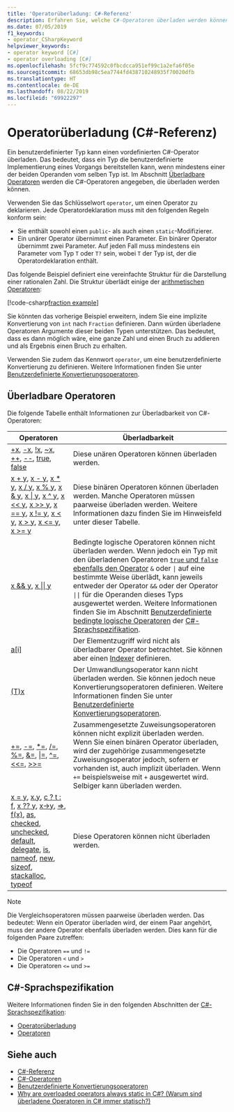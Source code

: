 ```yaml
---
title: 'Operatorüberladung: C#-Referenz'
description: Erfahren Sie, welche C#-Operatoren überladen werden können und wie Sie dabei vorgehen sollten.
ms.date: 07/05/2019
f1_keywords:
- operator_CSharpKeyword
helpviewer_keywords:
- operator keyword [C#]
- operator overloading [C#]
ms.openlocfilehash: 5fcf9c774592c0fbcdcca951ef99c1a2efa6f05e
ms.sourcegitcommit: 68653db98c5ea7744fd438710248935f70020dfb
ms.translationtype: HT
ms.contentlocale: de-DE
ms.lasthandoff: 08/22/2019
ms.locfileid: "69922297"
---
```

# <a name="operator-overloading-c-reference"></a>Operatorüberladung (C#-Referenz)

Ein benutzerdefinierter Typ kann einen vordefinierten C#-Operator überladen. Das bedeutet, dass ein Typ die benutzerdefinierte Implementierung eines Vorgangs bereitstellen kann, wenn mindestens einer der beiden Operanden vom selben Typ ist. Im Abschnitt [Überladbare Operatoren](#overloadable-operators) werden die C#-Operatoren angegeben, die überladen werden können.

Verwenden Sie das Schlüsselwort `operator`, um einen Operator zu deklarieren. Jede Operatordeklaration muss mit den folgenden Regeln konform sein:

- Sie enthält sowohl einen `public`- als auch einen `static`-Modifizierer.
- Ein unärer Operator übernimmt einen Parameter. Ein binärer Operator übernimmt zwei Parameter. Auf jeden Fall muss mindestens ein Parameter vom Typ `T` oder `T?` sein, wobei `T` der Typ ist, der die Operatordeklaration enthält.

Das folgende Beispiel definiert eine vereinfachte Struktur für die Darstellung einer rationalen Zahl. Die Struktur überlädt einige der [arithmetischen Operatoren](arithmetic-operators.md):

[!code-csharp[fraction example](~/samples/csharp/language-reference/operators/OperatorOverloading.cs)]

Sie könnten das vorherige Beispiel erweitern, indem Sie eine implizite Konvertierung von `int` nach `Fraction` definieren. Dann würden überladene Operatoren Argumente dieser beiden Typen unterstützen. Das bedeutet, dass es dann möglich wäre, eine ganze Zahl und einen Bruch zu addieren und als Ergebnis einen Bruch zu erhalten.

Verwenden Sie zudem das Kennwort `operator`, um eine benutzerdefinierte Konvertierung zu definieren. Weitere Informationen finden Sie unter [Benutzerdefinierte Konvertierungsoperatoren](user-defined-conversion-operators.md).

## <a name="overloadable-operators"></a>Überladbare Operatoren

Die folgende Tabelle enthält Informationen zur Überladbarkeit von C#-Operatoren:

| Operatoren | Überladbarkeit |
| --------- | --------------- |
|[+x](arithmetic-operators.md#unary-plus-and-minus-operators), [-x](arithmetic-operators.md#unary-plus-and-minus-operators), [!x](boolean-logical-operators.md#logical-negation-operator-), [~x](bitwise-and-shift-operators.md#bitwise-complement-operator-), [++](arithmetic-operators.md#increment-operator-), [--](arithmetic-operators.md#decrement-operator---), [true](true-false-operators.md), [false](true-false-operators.md)|Diese unären Operatoren können überladen werden.|
|[x + y](addition-operator.md), [x - y](subtraction-operator.md), [x \* y](arithmetic-operators.md#multiplication-operator-), [x / y](arithmetic-operators.md#division-operator-), [x % y](arithmetic-operators.md#remainder-operator-), [x & y](boolean-logical-operators.md#logical-and-operator-), [x &#124; y](boolean-logical-operators.md#logical-or-operator-), [x ^ y](boolean-logical-operators.md#logical-exclusive-or-operator-), [x \<\< y](bitwise-and-shift-operators.md#left-shift-operator-), [x >> y](bitwise-and-shift-operators.md#right-shift-operator-), [x == y](equality-operators.md#equality-operator-), [x != y](equality-operators.md#inequality-operator-), [x \< y](comparison-operators.md#less-than-operator-), [x > y](comparison-operators.md#greater-than-operator-), [x \<= y](comparison-operators.md#less-than-or-equal-operator-), [x >= y](comparison-operators.md#greater-than-or-equal-operator-)|Diese binären Operatoren können überladen werden. Manche Operatoren müssen paarweise überladen werden. Weitere Informationen dazu finden Sie im Hinweisfeld unter dieser Tabelle.|
|[x && y](boolean-logical-operators.md#conditional-logical-and-operator-), [x &#124;&#124; y](boolean-logical-operators.md#conditional-logical-or-operator-)|Bedingte logische Operatoren können nicht überladen werden. Wenn jedoch ein Typ mit den überladenen Operatoren [`true` und `false` ebenfalls den Operator](true-false-operators.md) `&` oder <code>&#124;</code> auf eine bestimmte Weise überlädt, kann jeweils entweder der Operator `&&` oder der Operator <code>&#124;&#124;</code> für die Operanden dieses Typs ausgewertet werden. Weitere Informationen finden Sie im Abschnitt [Benutzerdefinierte bedingte logische Operatoren](~/_csharplang/spec/expressions.md#user-defined-conditional-logical-operators) der [C#-Sprachspezifikation](~/_csharplang/spec/introduction.md).|
|[a&#91;i&#93;](member-access-operators.md#indexer-operator-)|Der Elementzugriff wird nicht als überladbarer Operator betrachtet. Sie können aber einen [Indexer](../../programming-guide/indexers/index.md) definieren.|
|[(T)x](type-testing-and-cast.md#cast-operator-)|Der Umwandlungsoperator kann nicht überladen werden. Sie können jedoch neue Konvertierungsoperatoren definieren. Weitere Informationen finden Sie unter [Benutzerdefinierte Konvertierungsoperatoren](user-defined-conversion-operators.md).|
|[+=](arithmetic-operators.md#compound-assignment), [-=](arithmetic-operators.md#compound-assignment), [\*=](arithmetic-operators.md#compound-assignment), [/=](arithmetic-operators.md#compound-assignment), [%=](arithmetic-operators.md#compound-assignment), [&=](boolean-logical-operators.md#compound-assignment), [&#124;=](boolean-logical-operators.md#compound-assignment), [^=](boolean-logical-operators.md#compound-assignment), [\<\<=](bitwise-and-shift-operators.md#compound-assignment), [>>=](bitwise-and-shift-operators.md#compound-assignment)|Zusammengesetzte Zuweisungsoperatoren können nicht explizit überladen werden. Wenn Sie einen binären Operator überladen, wird der zugehörige zusammengesetzte Zuweisungsoperator jedoch, sofern er vorhanden ist, auch implizit überladen. Wenn `+=` beispielsweise mit `+` ausgewertet wird. Selbiger kann überladen werden.|
|[x = y](assignment-operator.md), [x.y](member-access-operators.md#member-access-operator-), [c ? t : f](conditional-operator.md), [x ?? y](null-coalescing-operator.md), [x->y](pointer-related-operators.md#pointer-member-access-operator--), [=>](lambda-operator.md), [f(x)](member-access-operators.md#invocation-operator-), [as](type-testing-and-cast.md#as-operator), [checked](../keywords/checked.md), [unchecked](../keywords/unchecked.md), [default](default.md), [delegate](delegate-operator.md), [is](type-testing-and-cast.md#is-operator), [nameof](nameof.md), [new](new-operator.md), [sizeof](sizeof.md), [stackalloc](stackalloc.md), [typeof](type-testing-and-cast.md#typeof-operator)|Diese Operatoren können nicht überladen werden.|

> [!NOTE]
> Die Vergleichsoperatoren müssen paarweise überladen werden. Das bedeutet: Wenn ein Operator überladen wird, der einem Paar angehört, muss der andere Operator ebenfalls überladen werden. Dies kann für die folgenden Paare zutreffen:
>
> - Die Operatoren `==` und `!=`
> - Die Operatoren `<` und `>`
> - Die Operatoren `<=` und `>=`

## <a name="c-language-specification"></a>C#-Sprachspezifikation

Weitere Informationen finden Sie in den folgenden Abschnitten der [C#-Sprachspezifikation](~/_csharplang/spec/introduction.md):

- [Operatorüberladung](~/_csharplang/spec/expressions.md#operator-overloading)
- [Operatoren](~/_csharplang/spec/classes.md#operators)

## <a name="see-also"></a>Siehe auch

- [C#-Referenz](../index.md)
- [C#-Operatoren](index.md)
- [Benutzerdefinierte Konvertierungsoperatoren](user-defined-conversion-operators.md)
- [Why are overloaded operators always static in C#? (Warum sind überladene Operatoren in C# immer statisch?)](https://blogs.msdn.microsoft.com/ericlippert/2007/05/14/why-are-overloaded-operators-always-static-in-c/)
